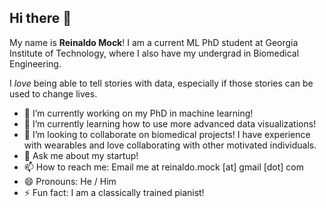 ## Hi there 👋

My name is **Reinaldo Mock**! I am a current ML PhD student at Georgia Institute of Technology, where I also have my undergrad in Biomedical Engineering.

I _love_ being able to tell stories with data, especially if those stories can be used to change lives.

- 🔭 I’m currently working on my PhD in machine learning!
- 🌱 I’m currently learning how to use more advanced data visualizations!
- 👯 I’m looking to collaborate on biomedical projects! I have experience with wearables and love collaborating with other motivated individuals. 
- 💬 Ask me about my startup! 
- 📫 How to reach me: Email me at reinaldo.mock [at] gmail [dot] com
- 😄 Pronouns: He / Him
- ⚡ Fun fact: I am a classically trained pianist!

